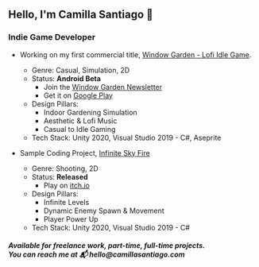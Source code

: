 ## Hello, I'm Camilla Santiago :wave:

### Indie Game Developer

* Working on my first commercial title, [Window Garden - Lofi Idle Game](https://play.google.com/store/apps/details?id=com.cloverfi.windowgarden). 
  * Genre: Casual, Simulation, 2D
  * Status: **Android Beta** 
    * Join the [Window Garden Newsletter](https://eepurl.com/hLLqUH)
    * Get it on [Google Play](https://play.google.com/store/apps/details?id=com.cloverfi.windowgarden)
  * Design Pillars:
    * Indoor Gardening Simulation
    * Aesthetic & Lofi Music
    * Casual to Idle Gaming
  * Tech Stack: Unity 2020, Visual Studio 2019 - C#, Aseprite
 
* Sample Coding Project, [Infinite Sky Fire](https://github.com/devcamilla/shooting-game-endless)
  * Genre: Shooting, 2D
  * Status: **Released**
     * Play on [itch.io](https://devcamilla.itch.io/infinite-sky-fire)
  * Design Pillars:
     * Infinite Levels
     * Dynamic Enemy Spawn & Movement
     * Player Power Up
  * Tech Stack: Unity 2020, Visual Studio 2019 - C#


##### _Available for freelance work, part-time, full-time projects. </br>You can reach me at 📬 hello@camillasantiago.com_
